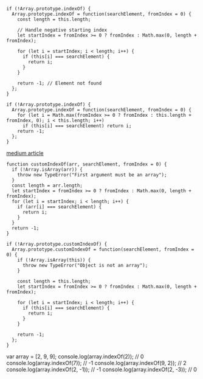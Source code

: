 ```
if (!Array.prototype.indexOf) {
  Array.prototype.indexOf = function(searchElement, fromIndex = 0) {
    const length = this.length;
    
    // Handle negative starting index
    let startIndex = fromIndex >= 0 ? fromIndex : Math.max(0, length + fromIndex);
    
    for (let i = startIndex; i < length; i++) {
      if (this[i] === searchElement) {
        return i;
      }
    }
    
    return -1; // Element not found
  };
}
```

```
if (!Array.prototype.indexOf) {
  Array.prototype.indexOf = function(searchElement, fromIndex = 0) {
    for (let i = Math.max(fromIndex >= 0 ? fromIndex : this.length + fromIndex, 0); i < this.length; i++)
      if (this[i] === searchElement) return i;
    return -1;
  };
}
```

[medium article](https://medium.com/@stheodorejohn/javascript-indexof-polyfill-mastering-array-search-in-javascript-c345fe082150)
```
function customIndexOf(arr, searchElement, fromIndex = 0) {
  if (!Array.isArray(arr)) {
    throw new TypeError("First argument must be an array");
  }
  const length = arr.length;
  let startIndex = fromIndex >= 0 ? fromIndex : Math.max(0, length + fromIndex);
  for (let i = startIndex; i < length; i++) {
    if (arr[i] === searchElement) {
      return i;
    }
  }
  return -1;
}
```

```
if (!Array.prototype.customIndexOf) {
  Array.prototype.customIndexOf = function(searchElement, fromIndex = 0) {
    if (!Array.isArray(this)) {
      throw new TypeError("Object is not an array");
    }

    const length = this.length;
    let startIndex = fromIndex >= 0 ? fromIndex : Math.max(0, length + fromIndex);

    for (let i = startIndex; i < length; i++) {
      if (this[i] === searchElement) {
        return i;
      }
    }

    return -1;
  };
}
```
var array = [2, 9, 9];
console.log(array.indexOf(2));     // 0
console.log(array.indexOf(7));     // -1
console.log(array.indexOf(9, 2));  // 2
console.log(array.indexOf(2, -1)); // -1
console.log(array.indexOf(2, -3)); // 0
